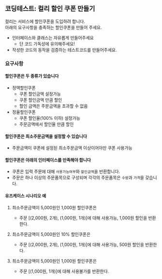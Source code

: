 ## 코딩테스트: 컬리 할인 쿠폰 만들기

컬리는 서비스에 할인쿠폰을 도입하려 합니다.  
아래의 요구사항을 충족하는 할인쿠폰을 만들어 주세요.  
- 인터페이스와 클래스는 자유롭게 만들어주세요
  - 단 코드 가독성에 유의해주세요!
- 작성한 코드의 동작을 검증하는 테스트코드를 만들어주세요.

### 요구사항

#### 할인쿠폰은 두 종류가 있습니다
* 정액할인쿠폰
  * 쿠폰 할인금액 설정가능
  * 쿠폰 할인금액 만큼 할인
  * 할인 금액은 주문금액을 초과할 수 없음
* 정율할인쿠폰
  * 쿠폰 할인율(100% 이하) 설정가능
  * 주문금액에서 할인율 만큼 할인 

#### 할인쿠폰은 최소주문금액을 설정할 수 있습니다
* 주문금액이 쿠폰에 설정된 최소주문금액 이상이어야만 쿠폰 사용가능

#### 할인쿠폰은 아래의 인터페이스를 만족해야 합니다
* 쿠폰은 입력 주문에 대해 `사용가능여부`와 `할인금액`을 반환합니다.
* 주문은 하나 이상의 주문품목으로 구성되며 각각의 주문품목은 `수량`과 `가격`을 갖습니다.

#### 유즈케이스 시나리오 예
1. 최소주문금액이 5,000원인 1,000원 할인쿠폰은  
   - 주문 [(2,000원, 2개), (1,000원, 1개)]에 대해 사용가능, 1,000원 할인을 반환한다.

2. 최소주문금액이 5,000원인 10% 할인쿠폰은  
   - 주문 [(2,000원, 2개), (1,000원, 1개)]에 대해 사용가능, 500원 할인을 반환한다.

3. 최소주문금액이 5,000원인 1,000원 할인쿠폰은  
   - 주문 [(1,000원, 1개)]에 대해 사용불가를 반환한다.
